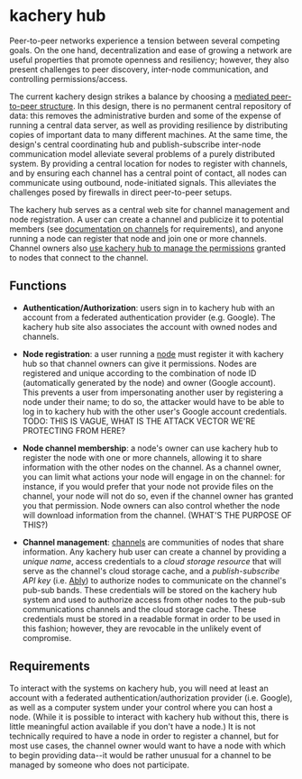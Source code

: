 # kachery hub

Peer-to-peer networks experience a tension between several competing goals.
On the one hand, decentralization and ease of growing a network are useful
properties that promote openness and resiliency;
however, they also present challenges to peer
discovery, inter-node communication, and controlling permissions/access.

The current kachery design strikes a balance by choosing a
[mediated peer-to-peer structure](./node.md#communications). In this design,
there is no permanent central repository of data: this removes the administrative
burden and some of the expense of running a central data server, as well as
providing resilience by distributing copies of important data to many different
machines. At the same time, the design's central coordinating hub and
publish-subscribe inter-node communication model alleviate several problems of
a purely distributed system. By providing a central location for nodes to
register with channels, and by ensuring each channel has a central point
of contact, all nodes can communicate using outbound, node-initiated
signals. This alleviates the challenges posed by firewalls in direct
peer-to-peer setups.

The kachery hub serves as a central web site for channel management and node
registration. A user can create a channel and publicize it to potential
members (see [documentation on channels](./channel.md) for requirements), and
anyone running a node can register that node and join one or more channels.
Channel owners also
[use kachery hub to manage the permissions](./security.md#permissions)
granted to nodes that connect to the channel.

## Functions

* **Authentication/Authorization**: users sign in to kachery hub with an account
from a federated authentication provider (e.g. Google). The kachery hub site also
associates the account with owned nodes and channels.

* **Node registration**: a user running a [node](./node.md)
must register it with kachery hub
so that channel owners can give it permissions. Nodes are registered and unique
according to the combination of node ID (automatically generated by the node)
and owner (Google account). This prevents a user from impersonating another
user by registering a node under their name; to do so, the attacker
would have to be able to log in to kachery hub with the
other user's Google account credentials.
TODO: THIS IS VAGUE, WHAT IS THE ATTACK VECTOR WE'RE PROTECTING FROM HERE?

* **Node channel membership**: a node's owner can use kachery hub to register
the node with one or more channels, allowing it to share information with the
other nodes on the channel. As a channel owner, you can limit what actions your
node will engage in on the channel: for instance, if you would prefer that your
node not provide files on the channel, your node will not do so, even if the
channel owner has granted you that permission. Node owners can also control
whether the node will download information from the channel. (WHAT'S THE PURPOSE
OF THIS?)

* **Channel management**: [channels](./channel.md) are communities of nodes
that share information. Any kachery hub user can create a channel by providing
a *unique name*, access credentials to a
*cloud storage resource* that will serve as the channel's cloud storage cache, and
a *publish-subscribe API key* (i.e. [Ably](https://ably.com/pub-sub-messaging))
to authorize nodes to communicate on the channel's pub-sub bands. These credentials
will be stored on the kachery hub system and used to authorize access from
other nodes to the pub-sub communications channels and the cloud storage cache.
These credentials must be stored in a readable format in order to be used in
this fashion; however, they are revocable in the unlikely event of compromise.

## Requirements

To interact with the systems on kachery hub, you will need at least an account
with a federated authentication/authorization provider (i.e. Google), as well as
a computer system under your control where you can host a node. (While it is
possible to interact with kachery hub without this, there is little meaningful
action available if you don't have a node.) It is not technically required to
have a node in order to register a channel, but for most use cases, the channel
owner would want to have a node with which to begin providing data--it would be
rather unusual for a channel to be managed by someone who does not participate.
